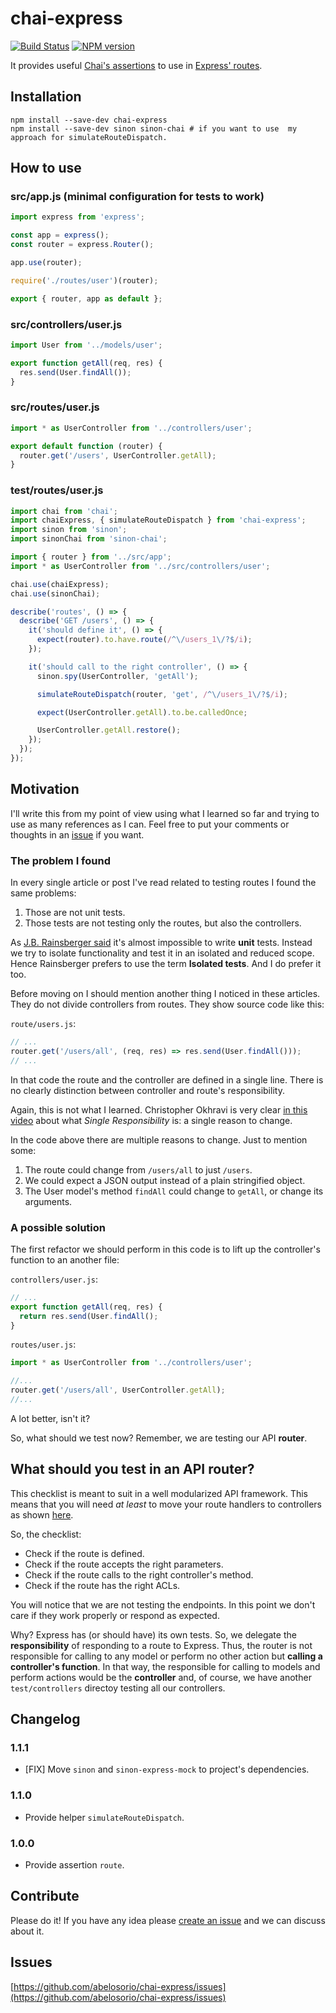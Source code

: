 # chai-express
[![Build Status](https://travis-ci.org/abelosorio/chai-express.svg?branch=master)](https://travis-ci.org/abelosorio/chai-express) [![NPM version](https://img.shields.io/npm/v/chai-express.svg)](https://www.npmjs.com/package/chai-express)

It provides useful [Chai's assertions](https://www.npmjs.com/package/chai)  to use in [Express' routes](https://www.npmjs.com/package/express).

## Installation

```
npm install --save-dev chai-express
npm install --save-dev sinon sinon-chai # if you want to use  my approach for simulateRouteDispatch.
```

## How to use

### src/app.js (minimal configuration for tests to work)

```javascript
import express from 'express';

const app = express();
const router = express.Router();

app.use(router);

require('./routes/user')(router);

export { router, app as default };
```

### src/controllers/user.js
```javascript
import User from '../models/user';

export function getAll(req, res) {
  res.send(User.findAll());
}
```

### src/routes/user.js
```javascript
import * as UserController from '../controllers/user';

export default function (router) {
  router.get('/users', UserController.getAll);
}
```

### test/routes/user.js

```javascript
import chai from 'chai';
import chaiExpress, { simulateRouteDispatch } from 'chai-express';
import sinon from 'sinon';
import sinonChai from 'sinon-chai';

import { router } from '../src/app';
import * as UserController from '../src/controllers/user';

chai.use(chaiExpress);
chai.use(sinonChai);

describe('routes', () => {
  describe('GET /users', () => {
    it('should define it', () => {
      expect(router).to.have.route(/^\/users_1\/?$/i);
    });

    it('should call to the right controller', () => {
      sinon.spy(UserController, 'getAll');

      simulateRouteDispatch(router, 'get', /^\/users_1\/?$/i);

      expect(UserController.getAll).to.be.calledOnce;

      UserController.getAll.restore();
    });
  });
});
```

## Motivation

I'll write this from my point of view using what I learned so far and trying to use as many references as I can. Feel free to put your comments or thoughts in an [issue](https://github.com/abelosorio/chai-express/issues) if you want.

### The problem I found

In every single article or post I've read related to testing routes I found the same problems:

1.  Those are not unit tests.
2.  Those tests are not testing only the routes, but also the controllers.

As [J.B. Rainsberger said](https://vimeo.com/80533536) it's almost impossible to write **unit** tests. Instead we try to isolate functionality and test it in an isolated and reduced scope. Hence Rainsberger prefers to use the term **Isolated tests**. And I do prefer it too.

Before moving on I should mention another thing I noticed in these articles. They do not divide controllers from routes. They show source code like this:

`route/users.js`:
```javascript
// ...
router.get('/users/all', (req, res) => res.send(User.findAll()));
// ...
```

In that code the route and the controller are defined in a single line. There is no clearly distinction between controller and route's responsibility.

Again, this is not what I learned. Christopher Okhravi is very clear [in this video](https://www.youtube.com/watch?v=AEnePs2Evg0) about what *Single Responsibility* is: a single reason to change.

In the code above there are multiple reasons to change. Just to mention some:

1.  The route could change from `/users/all` to just `/users`.
2.  We could expect a JSON output instead of a plain stringified object.
3.  The User model's method `findAll` could change to `getAll`, or change its arguments.

### A possible solution

The first refactor we should perform in this code is to lift up the controller's function to an another file:

`controllers/user.js`:
```javascript
// ...
export function getAll(req, res) {
  return res.send(User.findAll();
}
```

`routes/user.js`:
```javascript
import * as UserController from '../controllers/user';

//...
router.get('/users/all', UserController.getAll);
//...
```

A lot better, isn't it?

So, what should we test now? Remember, we are testing our API **router**.

## What should you test in an API router?

This checklist is meant to suit in a well modularized API framework. This means that you will need *at least* to move your route handlers to controllers as shown [here](#a-possible-solution).

So, the checklist:

- Check if the route is defined.
- Check if the route accepts the right parameters.
- Check if the route calls to the right controller's method.
- Check if the route has the right  ACLs.

You will notice that we are not testing the endpoints. In this point we don't care if they work properly or respond as expected.

Why? Express has (or should have) its own tests. So, we delegate the **responsibility** of responding to a route to Express. Thus, the router is not responsible for calling to any model or perform no other action but **calling a controller's function**. In that way, the responsible for calling to models and perform actions would be the **controller** and, of course, we have another `test/controllers` directoy testing all our controllers.

## Changelog

### 1.1.1

- [FIX] Move `sinon` and `sinon-express-mock` to project's dependencies.

### 1.1.0

- Provide helper `simulateRouteDispatch`.

### 1.0.0

- Provide assertion `route`.

## Contribute

Please do it! If you have any idea please [create an issue](https://github.com/abelosorio/chai-express/issues) and we can discuss about it.


## Issues
[https://github.com/abelosorio/chai-express/issues](https://github.com/abelosorio/chai-express/issues)